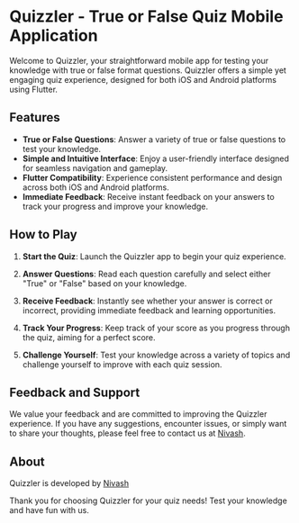 # Quizzler - True or False Quiz Mobile Application

Welcome to Quizzler, your straightforward mobile app for testing your knowledge with true or false format questions. Quizzler offers a simple yet engaging quiz experience, designed for both iOS and Android platforms using Flutter.

## Features

- **True or False Questions**: Answer a variety of true or false questions to test your knowledge.
- **Simple and Intuitive Interface**: Enjoy a user-friendly interface designed for seamless navigation and gameplay.
- **Flutter Compatibility**: Experience consistent performance and design across both iOS and Android platforms.
- **Immediate Feedback**: Receive instant feedback on your answers to track your progress and improve your knowledge.

## How to Play

1. **Start the Quiz**: Launch the Quizzler app to begin your quiz experience.

2. **Answer Questions**: Read each question carefully and select either "True" or "False" based on your knowledge.

3. **Receive Feedback**: Instantly see whether your answer is correct or incorrect, providing immediate feedback and learning opportunities.

4. **Track Your Progress**: Keep track of your score as you progress through the quiz, aiming for a perfect score.

5. **Challenge Yourself**: Test your knowledge across a variety of topics and challenge yourself to improve with each quiz session.

## Feedback and Support

We value your feedback and are committed to improving the Quizzler experience. If you have any suggestions, encounter issues, or simply want to share your thoughts, please feel free to contact us at [Nivash](mailto:rajnivash007@gmail.com).

## About

Quizzler is developed by [Nivash](https://www.linkedin.com/in/nivash-r-n-sns/)


Thank you for choosing Quizzler for your quiz needs! Test your knowledge and have fun with us.
